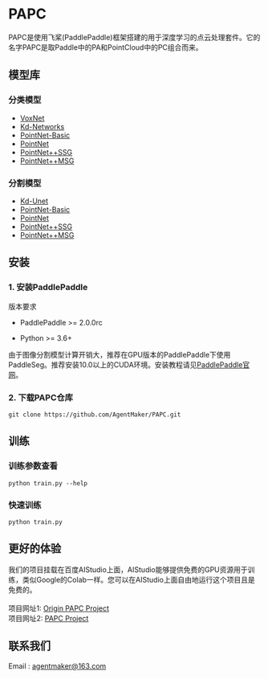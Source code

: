 # PAPC

PAPC是使用飞桨(PaddlePaddle)框架搭建的用于深度学习的点云处理套件。它的名字PAPC是取Paddle中的PA和PointCloud中的PC组合而来。

## 模型库
### 分类模型
- [VoxNet](./PAPC/models/classify/voxnet.py)
- [Kd-Networks](./PAPC/models/classify/kdnet.py)
- [PointNet-Basic](./PAPC/models/classify/pointnet_base.py)
- [PointNet](./PAPC/models/classify/pointnet.py)
- [PointNet++SSG](./PAPC/models/classify/pointnet2.py)
- [PointNet++MSG](./PAPC/models/classify/pointnet2.py)
### 分割模型
- [Kd-Unet](./PAPC/models/segment/kdunet.py)
- [PointNet-Basic](./PAPC/models/segment/pointnet_base.py)
- [PointNet](./PAPC/models/segment/pointnet.py)
- [PointNet++SSG](./PAPC/models/segment/pointnet2.py)
- [PointNet++MSG](./PAPC/models/segment/pointnet2.py)

## 安装

### 1. 安装PaddlePaddle

版本要求

* PaddlePaddle >= 2.0.0rc

* Python >= 3.6+

由于图像分割模型计算开销大，推荐在GPU版本的PaddlePaddle下使用PaddleSeg。推荐安装10.0以上的CUDA环境。安装教程请见[PaddlePaddle官网](https://www.paddlepaddle.org.cn/documentation/docs/zh/2.0-rc/install/index_cn.html)。

### 2. 下载PAPC仓库

```shell
git clone https://github.com/AgentMaker/PAPC.git
```


## 训练

### 训练参数查看
```shell
python train.py --help
```

### 快速训练
```shell
python train.py
```

## 更好的体验
我们的项目挂载在百度AIStudio上面，AIStudio能够提供免费的GPU资源用于训练，类似Google的Colab一样。您可以在AIStudio上面自由地运行这个项目且是免费的。<br><br>
项目网址1: [Origin PAPC Project](https://aistudio.baidu.com/aistudio/projectdetail/1531789)<br>
项目网址2: [PAPC Project](https://aistudio.baidu.com/aistudio/projectdetail/1555858)


## 联系我们
Email : [agentmaker@163.com]()
